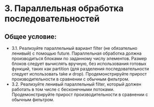 # 3. Параллельная обработка последовательностей
   
## Общее условие:
+ 3.1. Реализуйте параллельный вариант filter (не обязательно ленивый) с помощью future.
  Параллельная обработка должна производиться блоками по заданному числу элементов. Размер
  блоков следует вычислять вручную, без использования готовых функций, таких как partition (для
  разделения последовательности следует использовать take и drop). Продемонстрируйте прирост
  производительности в сравнении с обычным фильтром.
+ 3.2. Реализуйте ленивый параллельный filter, который должен работать в том числе с бесконечными
  потоками. Продемонстрируйте прирост производительности в сравнении с обычным фильтром.